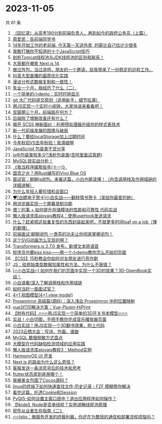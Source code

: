 # 2023-11-05

共 61 条

<!-- BEGIN JUEJIN -->
<!-- 最后更新时间 2023-11-05 12:07:05 +0800 -->
1. [（回忆录）从高考190分到前端负责人，再到如今的政府公务员（上篇）](https://juejin.cn/post/7296692047418523658)
1. [周爱民：告前端同学书](https://juejin.cn/post/7290751135903236137)
1. [14年开始工作的老前端, 今天第一天送外卖, 时薪比自己估计少很多](https://juejin.cn/post/7296317316207525899)
1. [我敢打赌你不知道的十个JavaScript技巧](https://juejin.cn/post/7296755101622878248)
1. [剖析Tomcat线程池与JDK线程池的区别和联系！](https://juejin.cn/post/7296658371213115433)
1. [大家都在嘲笑 Next.js 14](https://juejin.cn/post/7297049953229766690)
1. [做过外包，当过讲师，朋友的一个邀请，给我带来了一份稳定的远程工作。](https://juejin.cn/post/7296775261005774887)
1. [抖音大型直播的画质优化实践](https://juejin.cn/post/7296692742876413963)
1. [漫谈分布式数据复制和一致性！](https://juejin.cn/post/7297024168603942948)
1. [失业一个月，我经历了什么（二）](https://juejin.cn/post/7296845454367883316)
1. [一个简单的小demo：实时时钟显示](https://juejin.cn/post/7296340162506031140)
1. [git 大厂代码提交原则（适用新手，细节拉满）](https://juejin.cn/post/7296801242793033754)
1. [用JS实现一个实时小闹钟，大家快进来看看吧！](https://juejin.cn/post/7297141452340871219)
1. [空窗期三个月，前端路在何方？](https://juejin.cn/post/7297094079116279819)
1. [后端除了增删改查还有什么？](https://juejin.cn/post/7296830644113440803)
1. [揭开 SCSS 神秘面纱：利用预处理器升级你的样式表技术](https://juejin.cn/post/7296692047418507274)
1. [新一代前端发展的困境与破局](https://juejin.cn/post/7297043563392565287)
1. [什么？要给localStorage加上过期时间](https://juejin.cn/post/7296414016326713355)
1. [今年秋招VS去年秋招！我滴娘啊](https://juejin.cn/post/7296513628332883980)
1. [JavaScript 包装类干货分享](https://juejin.cn/post/7297028358860455962)
1. [js中包装类知多少?浅析包装类(含阿里面试真题)](https://juejin.cn/post/7296763284648525878)
1. [MySQL锁实战分析！](https://juejin.cn/post/7297141452340690995)
1. [《我当程序媛那些年(十一)》](https://juejin.cn/post/7297044626099650569)
1. [国货之光？用Rust编写的Vivo Blue OS](https://juejin.cn/post/7297135578394460211)
1. [面试官：聊聊js闭包。来看这篇，小白也能读懂！（内含调用栈及作用域链的详细讲解）](https://juejin.cn/post/7296830644113522723)
1. [为什么年轻人要珍惜机会窗口](https://juejin.cn/post/7296865632166805513)
1. [❤[白嫖电子贺卡]小白实战——翻转情书贺卡（发给你最爱的她）](https://juejin.cn/post/7296468133908201481)
1. [用浏览器实现一个屏幕录制功能](https://juejin.cn/post/7296756504912183311)
1. [僧丫的事 + 如何提升存储模块的性能和可靠性 代码实战](https://juejin.cn/post/7296468133908463625)
1. [懒人版请求库alovajs教程4：使用useHook发送请求](https://juejin.cn/post/7297061712338468890)
1. [什么？赶紧把这些重复性的东西封装起来吧，不就更多时间loaf on a job（懂的都懂）](https://juejin.cn/post/7296414016326238219)
1. [前端面试:聊聊闭包  一盏茶的功夫让你彻底掌握闭包！](https://juejin.cn/post/7297101248062144550)
1. [这个SVG动画怎么实现的啊？](https://juejin.cn/post/7297130301289136163)
1. [Transformers.js 2.7.0 发布，新增文本转语音](https://juejin.cn/post/7296754045863444495)
1. [程序员也要kiss kiss——用一个小demo教你怎么开始切页面](https://juejin.cn/post/7296801242793230362)
1. [【CSS】15秒教会你如何对女朋友进行恶作剧](https://juejin.cn/post/7297093747703283763)
1. [JS：给原始类型数据加属性和方法，为什么不报错？](https://juejin.cn/post/7297094079116050443)
1. [[🔥小白实战🔥] 如何在我们的页面中实现一个3D的效果？3D-OpenBook实战！](https://juejin.cn/post/7296373915542224930)
1. [小白请看!深入了解调用栈和作用域链](https://juejin.cn/post/7297028358859735066)
1. [如何当好一面面试官？](https://juejin.cn/post/7296847748103012352)
1. [4+1 视图模型(4+1 view model)](https://juejin.cn/post/7296703158797582387)
1. [Prosemirror 高级篇(源码)：深入浅出 Proseimrror 中的位置映射](https://juejin.cn/post/7296513628331982860)
1. [vue3打印解决方案：Vue-Plugin-HiPrint](https://juejin.cn/post/7297080018655412250)
1. [【附有代码】🔥🔥🔥用JS实现一个简单的3D开关书本模型🔥🔥🔥](https://juejin.cn/post/7296754422749888512)
1. [实战！小白切图，手把手教你完成音乐播放器页面](https://juejin.cn/post/7296442264447418420)
1. [小白实战！用JS实现一个3D翻书效果，附上代码](https://juejin.cn/post/7296754689299234866)
1. [2023云栖大会：写诗、作画、谱曲](https://juejin.cn/post/7296804512115015690)
1. [MySQL 数据脱敏方式盘点](https://juejin.cn/post/7296776788055523366)
1. [大模型在代码缺陷检测领域的应用实践](https://juejin.cn/post/7296776648372060179)
1. [懒人版请求库alovajs教程3：Method实例](https://juejin.cn/post/7296672743617331250)
1. [HarmonyOS UI 开发](https://juejin.cn/post/7296330137284722739)
1. [Next.js 的路由为什么这么奇怪？](https://juejin.cn/post/7296330137284788275)
1. [客服发送一条消息背后的技术和思考](https://juejin.cn/post/7296324385622327350)
1. [flutter状态库到底用哪个！](https://juejin.cn/post/7296286286154776595)
1. [我被美女包围了Cocos源码？](https://juejin.cn/post/7296345202238717992)
1. [linux的终端下如何快速查找文件;历史记录 - FZF 模糊带你解决](https://juejin.cn/post/7296324385623277622)
1. [看完这篇，吃透Cookie和Session](https://juejin.cn/post/7296310713772671028)
1. [PyQt5-如何设置主窗口居中？退出应用程序如何操作？](https://juejin.cn/post/7296754045863493647)
1. [【Node】Node是否单线程？实例讲解线程池原理](https://juejin.cn/post/7296317316207214603)
1. [软件从业者生存指南《二》](https://juejin.cn/post/7296345202238505000)
1. [🔥🔥Istio：微服务开发的终极利器，你还在为繁琐的通信和部署流程烦恼吗？](https://juejin.cn/post/7296335548770959399)
<!-- END JUEJIN -->